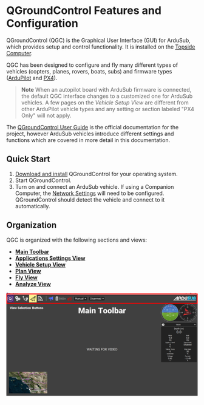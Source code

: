 # QGroundControl Features and Configuration

QGroundControl (QGC) is the Graphical User Interface (GUI) for ArduSub, which provides setup and control functionality. It is installed on the [Topside Computer](/introduction/hardware-options/required-hardware/topside-computer.md).

QGC has been designed to configure and fly many different types of vehicles (copters, planes, rovers, boats, subs) and firmware types ([ArduPilot](https://ardupilot.org/ardupilot/index.html) and [PX4](https://px4.io/)).

> **Note** When an autopilot board with ArduSub firmware is connected, the default QGC interface changes to a customized one for ArduSub vehicles. A few pages on the _Vehicle Setup View_ are different from other ArduPilot vehicle types and any setting or section labeled "PX4 Only" will not apply.

The [QGroundControl User Guide](https://docs.qgroundcontrol.com/en/) is the official documentation for the project, however ArduSub vehicles introduce different settings and functions which are covered in more detail in this documentation. 

## Quick Start

1. [Download and install]() QGroundControl for your operating system.
2. Start QGroundControl.
3. Turn on and connect an ArduSub vehicle. If using a Companion Computer, the [Network Settings]() will need to be configured. QGroundControl should detect the vehicle and connect to it automatically.

## Organization

QGC is organized with the following sections and views:

* **[Main Toolbar](/reference/qgroundcontrol/main-toolbar.md)**
* **[Applications Settings View](/reference/qgroundcontrol/application-settings-view.md)**
* **[Vehicle Setup View](/reference/qgroundcontrol/vehicle-setup-view.md)**
* **[Plan View](/reference/qgroundcontrol/plan-view.md)**
* **[Fly View](/reference/qgroundcontrol/fly-view.md)**
* **[Analyze View](/reference/qgroundcontrol/analyze-view.md)**

<img src="/images/reference/reference-qgc-intro-annotated.png" class="img-responsive img-center" style="max-height:600px;">

